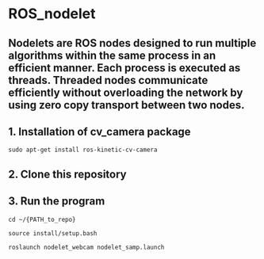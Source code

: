 # ROS_nodelet

## Nodelets are ROS nodes designed to run multiple algorithms within the same process in an efficient manner. Each process is executed as threads. Threaded nodes communicate efficiently without overloading the network by using zero copy transport between two nodes.

## 1. Installation of cv_camera package

`sudo apt-get install ros-kinetic-cv-camera`

## 2. Clone this repository

## 3. Run the program

`cd ~/{PATH_to_repo}`

`source install/setup.bash`

`roslaunch nodelet_webcam nodelet_samp.launch`
